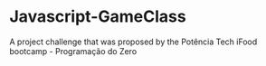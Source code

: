 # Javascript-GameClass
A project challenge that was proposed by the Potência Tech iFood bootcamp - Programação do Zero

